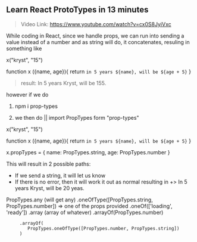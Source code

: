 ##      Learn React ProtoTypes in 13 minutes    ##

>   Video Link: https://www.youtube.com/watch?v=cx0S8JyiVxc


While coding in React, since we handle props, we can run into sending a value instead of a number and as string will do, it concatenates, resuling in something like

x("kryst", "15")

function x ({name, age}){
    return `in 5 years ${name}, will be ${age + 5}`
}

>   result: In 5 years Kryst, will be 155.

however if we do 

1. npm i prop-types

2. we then do || import PropTypes form "prop-types" 

x("kryst", "15")

function x ({name, age}){
    return `in 5 years ${name}, will be ${age + 5}`
}

x.propTypes = {
    name: PropTypes.string,
    age:  PropTypes.number
}

This will result in 2 possible paths: 

- If we send a string, it will let us know
- If there is no error, then it will work it out as normal resulting in +> In 5 years Kryst, will be 20 yeas.



PropTypes.any (will get any)
         .oneOfType([PropTypes.string, PropTypes.number])   => one of the props provided
         .oneOf(['loading', 'ready'])
         .array (array of whatever)
         .arrayOf(PropTypes.number)

         .arrayOf(
            PropTypes.oneOfType([PropTypes.number, PropTypes.string])
         )